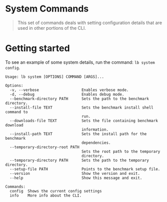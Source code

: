 # System Commands
> This set of commands deals with setting configuration details that are used in other portions of the CLI.

# Getting started

To see an example of some system details, run the command: `lb system config`.

```
Usage: lb system [OPTIONS] COMMAND [ARGS]...

Options:
  -v, --verbose                   Enables verbose mode.
  -d, --debug                     Enables debug mode.
  --benchmark-directory PATH      Sets the path to the benchmark directory.
  --install-file TEXT             Sets the benchmark install shell command to
                                  run.
  --downloads-file TEXT           Sets the file containing benchmark download
                                  information.
  --install-path TEXT             Sets the install path for the benchmark
                                  dependencies.
  --temporary-directory-root PATH
                                  Sets the root path to the temporary
                                  directory.
  --temporary-directory PATH      Sets the path to the temporary directory.
  --setup-file PATH               Points to the benchmark setup file.
  --version                       Show the version and exit.
  --help                          Show this message and exit.

Commands:
  config  Shows the current config settings
  info    More info about the CLI.

```

